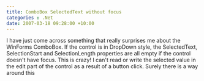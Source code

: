 ```yaml
---
title: ComboBox SelectedText without focus
categories : .Net
date: 2007-03-18 09:28:00 +10:00
---
```


I have just come across something that really surprises me about the WinForms ComboBox. If the control is in DropDown style, the SelectedText, SelectionStart and SelectionLength properties are all empty if the control doesn't have focus. This is crazy! I can't read or write the selected value in the edit part of the control as a result of a button click. Surely there is a way around this
